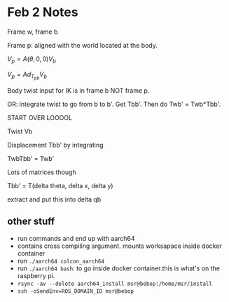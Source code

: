# Feb 2 Notes

Frame w, frame b

Frame p: aligned with the world located at the body.


$V_p = A(\theta, 0, 0) V_b$

$V_p = Ad_{T_{pb}}V_b$

Body twist input for IK is in frame b NOT frame p.



OR: integrate twist to go from b to b'. Get Tbb'. Then do Twb' = Twb*Tbb'. 






START OVER LOOOOL

Twist Vb

Displacement Tbb' by integrating 

TwbTbb' = Twb'

Lots of matrices though

Tbb' = T(delta theta, delta x, delta y)

extract and put this into delta qb

## other stuff
* run commands and end up with aarch64
* contains cross compiling argument. mounts worksapace inside docker container
* run `./aarch64 colcon_aarch64`
* run `./aarch64 bash`: to go inside docker container.this is what's on the raspberry pi.
* `rsync -av --delete aarch64_install msr@bebop:/home/msr/install`
* `ssh -oSendEnv=ROS_DOMAIN_ID msr@bebop`